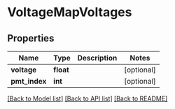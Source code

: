 # VoltageMapVoltages

## Properties
Name | Type | Description | Notes
------------ | ------------- | ------------- | -------------
**voltage** | **float** |  | [optional] 
**pmt_index** | **int** |  | [optional] 

[[Back to Model list]](../README.md#documentation-for-models) [[Back to API list]](../README.md#documentation-for-api-endpoints) [[Back to README]](../README.md)


